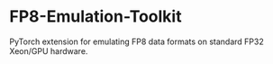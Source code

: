 # FP8-Emulation-Toolkit
PyTorch extension for emulating FP8 data formats on standard FP32 Xeon/GPU hardware. 
